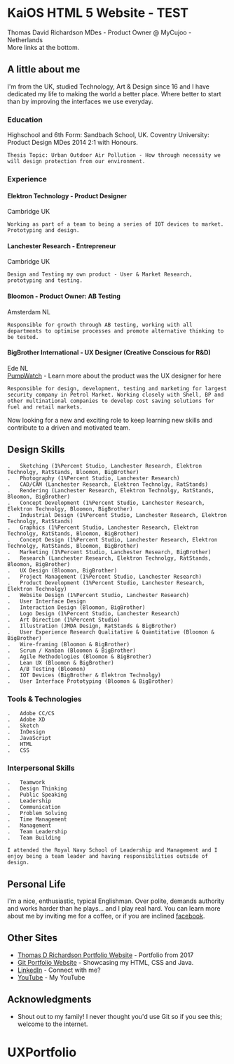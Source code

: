 # KaiOS HTML 5 Website - TEST

Thomas David Richardson MDes - Product Owner @ MyCujoo - Netherlands <br>
More links at the bottom. 

## A little about me

I'm from the UK, studied Technology, Art & Design since 16 and I have dedicated my life to making the world a better place. Where better to start than by improving the interfaces we use everyday. 

### Education

Highschool and 6th Form: Sandbach School, UK. Coventry University: Product Design MDes 2014 2:1 with Honours.

```
Thesis Topic: Urban Outdoor Air Pollution - How through necessity we will design protection from our environment. 
```

### Experience

#### Elektron Technology - Product Designer
Cambridge UK

```
Working as part of a team to being a series of IOT devices to market. Prototyping and design. 
```

#### Lanchester Research - Entrepreneur
Cambridge UK

```
Design and Testing my own product - User & Market Research, prototyping and testing. 
```

#### Bloomon - Product Owner: AB Testing
Amsterdam NL 

```
Responsible for growth through AB testing, working with all departments to optimise processes and promote alternative thinking to be tested.  
```

#### BigBrother International - UX Designer (Creative Conscious for R&D)
Ede NL <br>
[PumpWatch](http://www.pumpwatch.nl) - Learn more about the product was the UX designer for here

```
Responsible for design, development, testing and marketing for largest security company in Petrol Market. Working closely with Shell, BP and other multinational companies to develop cost saving solutions for fuel and retail markets. 
```

Now looking for a new and exciting role to keep learning new skills and contribute to a driven and motivated team.


## Design Skills

	.	Sketching (1%Percent Studio, Lanchester Research, Elektron Technolgy, RatStands, Bloomon, BigBrother)
	.	Photography (1%Percent Studio, Lanchester Research)
	.	CAD/CAM (Lanchester Research, Elektron Technolgy, RatStands)
	.	Rendering (Lanchester Research, Elektron Technolgy, RatStands, Bloomon, BigBrother)
	.	Concept Development (1%Percent Studio, Lanchester Research, Elektron Technolgy, Bloomon, BigBrother)
	.	Industrial Design (1%Percent Studio, Lanchester Research, Elektron Technolgy, RatStands)
	.	Graphics (1%Percent Studio, Lanchester Research, Elektron Technolgy, RatStands, Bloomon, BigBrother)
	.	Concept Design (1%Percent Studio, Lanchester Research, Elektron Technolgy, RatStands, Bloomon, BigBrother)
	.	Marketing (1%Percent Studio, Lanchester Research, BigBrother)
	.	Research (Lanchester Research, Elektron Technolgy, RatStands, Bloomon, BigBrother)
	.	UX Design (Bloomon, BigBrother)
	.	Project Management (1%Percent Studio, Lanchester Research)
	.	Product Development (1%Percent Studio, Lanchester Research, Elektron Technolgy)
	.	Website Design (1%Percent Studio, Lanchester Research)
	.	User Interface Design
	.	Interaction Design (Bloomon, BigBrother)
	.	Logo Design (1%Percent Studio, Lanchester Research)
	.	Art Direction (1%Percent Studio)
	.	Illustration (JMDA Design, RatStands & BigBrother)
	.	User Experience Research Qualitative & Quantitative (Bloomon & BigBrother)
	.	Wire-framing (Bloomon & BigBrother)
	.	Scrum / Kanban (Bloomon & BigBrother)
	.	Agile Methodologies (Bloomon & BigBrother)
 	.	Lean UX (Bloomon & BigBrother)
	.	A/B Testing (Bloomon)
	.	IOT Devices (BigBrother & Elektron Technolgy) 
	.	User Interface Prototyping (Bloomon & BigBrother)

###	Tools & Technologies

	.	Adobe CC/CS
	.	Adobe XD
	.	Sketch
	.	InDesign
	.	JavaScript
	.	HTML
	.	CSS

### Interpersonal Skills

	.	Teamwork
	.	Design Thinking
	.	Public Speaking
	.	Leadership
	.	Communication
	.	Problem Solving
	.	Time Management
	.	Management
	.	Team Leadership
	.	Team Building

```
I attended the Royal Navy School of Leadership and Management and I enjoy being a team leader and having responsibilities outside of design.
```

## Personal Life

I'm a nice, enthusiastic, typical Englishman. Over polite, demands authority and works harder than he plays... and I play real hard. You can learn more about me by inviting me for a coffee, or if you are inclined [facebook](http://www.facebook.com/tdrichardson).

## Other Sites

* [Thomas D Richardson Portfolio Website](http://thomasdrichardson.strikingly.com) - Portfolio from 2017
* [Git Portfolio Website](https://tdr1991vr.github.io/UXPortfolio/) - Showcasing my HTML, CSS and Java.
* [LinkedIn](www.linkedin.com/in/thomasdrichardson) - Connect with me? 
* [YouTube](https://www.youtube.com/channel/UCt_LYcFwPx7HT1RXS7JNR-g/) - My YouTube 




## Acknowledgments

* Shout out to my family! I never thought you'd use Git so if you see this; welcome to the internet. 
# UXPortfolio
